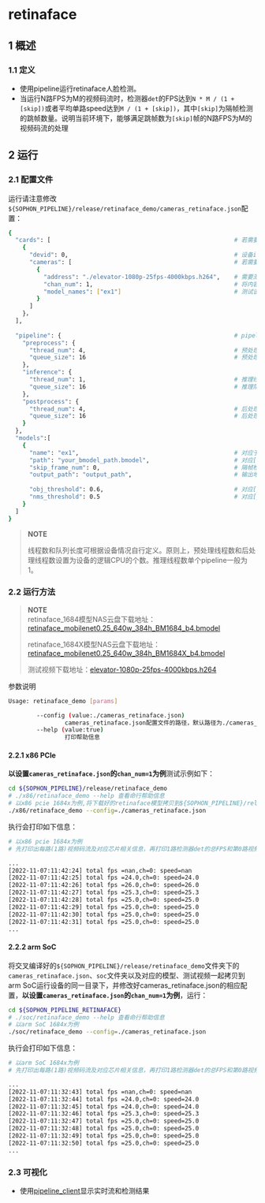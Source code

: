 # retinaface

## 1 概述

### 1.1 定义

- 使用pipeline运行retinaface人脸检测。
- 当运行N路FPS为M的视频码流时，检测器`det`的FPS达到`N * M / (1 + [skip])`或者平均单路speed达到`M / (1 + [skip])`，其中`[skip]`为隔帧检测的跳帧数量。说明当前环境下，能够满足跳帧数为`[skip]`帧的N路FPS为M的视频码流的处理


## 2 运行

### 2.1 配置文件

运行请注意修改`${SOPHON_PIPELINE}/release/retinaface_demo/cameras_retinaface.json`配置：

```bash
{
  "cards": [													# 若需要配置多个device，可以在cards下添加多组devid和cameras信息
    {
      "devid": 0,												# 设备id
      "cameras": [												# 若需要配置多个视频码流，可以在cameras下添加多组address和chan_num信息。若配置了多个address或多个cards，总的视频码流路数为所有的[chan_num]数量之和
        {
          "address": "./elevator-1080p-25fps-4000kbps.h264",	# 需要测试视频码流的地址
          "chan_num": 1,										# 将内容为上述[address]的视频码流配置[chan_num]数量的路数。默认设置为1，会接入1路的内容为上述[address]的视频码流。
          "model_names": ["ex1"]								# 测试该[address]视频码流的模型名称，需要和此配置文件下面的[models]参数内的模型自定义名称[name]一致，表示使用该模型，多个模型的名字用逗号分开。
        }
      ]
    }，
  ],
  
  "pipeline": {													# pipeline中的线程数和队列长度
    "preprocess": {
      "thread_num": 4,											# 预处理线程数
      "queue_size": 16											# 预处理队列最大长度
    },
    "inference": {
      "thread_num": 1,											# 推理线程数
      "queue_size": 16											# 推理队列最大长度
    },
    "postprocess": {
      "thread_num": 4,											# 后处理线程数
      "queue_size": 16											# 后处理队列最大长度
    }
  },
  "models":[
    {
      "name": "ex1",											# 对应于[path]的模型自定义名称
      "path": "your_bmodel_path.bmodel",	        			# 对应[name]的bmodel模型的路径
      "skip_frame_num": 0,										# 隔帧检测的跳帧数量。当设置为0时表示程序不跳帧检测，当设置为1时表示程序每间隔1帧做一次模型的pipeline。
      "output_path": "output_path",                     		# 输出地址，只支持rtsp，tcp，udp 格式为protocol://ip:port/, 例如rtsp://192.168.0.1:8080/test ， tcp://172.28.1.1:5353。对于rtsp推流，地址为rtsp server配置的地址。对于tcp和udp，需要开放自己配置的端口。
      
      "obj_threshold": 0.6,										# 对应[path]的bmodel模型后处理的置信度阈值
      "nms_threshold": 0.5										# 对应[path]的bmodel模型后处理的非极大值抑制阈值
    }
  ]
}
```

> **NOTE**  
> 
> 线程数和队列长度可根据设备情况自行定义。原则上，预处理线程数和后处理线程数设置为设备的逻辑CPU的个数。推理线程数单个pipeline一般为1。

### 2.2 运行方法

  > **NOTE**  
  > retinaface_1684模型NAS云盘下载地址：[retinaface_mobilenet0.25_640w_384h_BM1684_b4.bmodel](http://219.142.246.77:65000/sharing/1gVuM4Aya)
  >
  > retinaface_1684X模型NAS云盘下载地址：[retinaface_mobilenet0.25_640w_384h_BM1684X_b4.bmodel](http://219.142.246.77:65000/sharing/VQ9pr10id)
  >
  > 测试视频下载地址：[elevator-1080p-25fps-4000kbps.h264](http://219.142.246.77:65000/sharing/tU6pYuuau)

参数说明

```bash
Usage: retinaface_demo [params]

        --config (value:./cameras_retinaface.json)
                cameras_retinaface.json配置文件的路径，默认路径为./cameras_retinaface.json。
        --help (value:true)
                打印帮助信息
```

#### 2.2.1 x86 PCIe

**以设置`cameras_retinaface.json`的`chan_num=1`为例**测试示例如下：

```bash
cd ${SOPHON_PIPELINE}/release/retinaface_demo
# ./x86/retinaface_demo --help 查看命行帮助信息
# 以x86 pcie 1684x为例,将下载好的retinaface模型拷贝到${SOPHON_PIPELINE}/release/retinaface_demo目录下运行
./x86/retinaface_demo --config=./cameras_retinaface.json
```

执行会打印如下信息：

```bash
# 以x86 pcie 1684x为例
# 先打印出每路(1路)视频码流及对应芯片相关信息，再打印1路检测器det的总FPS和第0路视频码流处理对应的speed信息。其中，FPS和speed信息与当前运行设备的硬件配置相关，不同设备运行结果不同属正常现象，且同一设备运行程序过程中FPS和speed信息有一定波动属于正常现象。FPS和speed信息如下所示：

...
[2022-11-07:11:42:24] total fps =nan,ch=0: speed=nan
[2022-11-07:11:42:25] total fps =24.0,ch=0: speed=24.0
[2022-11-07:11:42:26] total fps =26.0,ch=0: speed=26.0
[2022-11-07:11:42:27] total fps =25.3,ch=0: speed=25.3
[2022-11-07:11:42:28] total fps =25.0,ch=0: speed=25.0
[2022-11-07:11:42:29] total fps =25.0,ch=0: speed=25.0
[2022-11-07:11:42:30] total fps =25.0,ch=0: speed=25.0
[2022-11-07:11:42:31] total fps =25.0,ch=0: speed=25.0
...
```

#### 2.2.2 arm SoC

将交叉编译好的`${SOPHON_PIPELINE}/release/retinaface_demo`文件夹下的`cameras_retinaface.json`、`soc`文件夹以及对应的模型、测试视频一起拷贝到arm SoC运行设备的同一目录下，并修改好cameras_retinaface.json的相应配置，**以设置`cameras_retinaface.json`的`chan_num=1`为例**，运行：

```bash
cd ${SOPHON_PIPELINE_RETINAFACE}
# ./soc/retinaface_demo --help 查看命行帮助信息
# 以arm SoC 1684x为例
./soc/retinaface_demo --config=./cameras_retinaface.json 
```

执行会打印如下信息：

```bash
# 以arm SoC 1684x为例
# 先打印出每路(1路)视频码流及对应芯片相关信息，再打印1路检测器det的总FPS和第0路视频码流处理对应的speed信息。其中，FPS和speed信息与当前运行设备的硬件配置相关，不同设备运行结果不同属正常现象，且同一设备运行程序过程中FPS和speed信息有一定波动属于正常现象。FPS和speed信息如下所示：

...
[2022-11-07:11:32:43] total fps =nan,ch=0: speed=nan
[2022-11-07:11:32:44] total fps =24.0,ch=0: speed=24.0
[2022-11-07:11:32:45] total fps =24.0,ch=0: speed=24.0
[2022-11-07:11:32:46] total fps =25.3,ch=0: speed=25.3
[2022-11-07:11:32:47] total fps =25.0,ch=0: speed=25.0
[2022-11-07:11:32:48] total fps =25.0,ch=0: speed=25.0
[2022-11-07:11:32:49] total fps =25.0,ch=0: speed=25.0
[2022-11-07:11:32:50] total fps =25.0,ch=0: speed=25.0
...
```

### 2.3 可视化
- 使用[pipeline_client](./pipeline_client_visualization.md)显示实时流和检测结果
